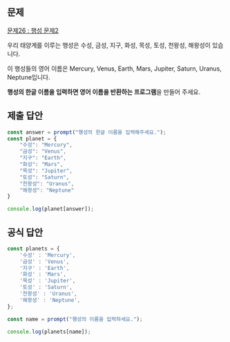 ## 문제

[문제26 : 행성 문제2](https://www.notion.so/26-2-a9ae3f90c41c4aef96af9c10f13a1d5d) 

우리 태양계를 이루는 행성은 수성, 금성, 지구, 화성, 목성, 토성, 천왕성, 해왕성이 있습니다.

이 행성들의 영어 이름은 Mercury, Venus, Earth, Mars, Jupiter, Saturn, Uranus, Neptune입니다.

**행성의 한글 이름을 입력하면 영어 이름을 반환하는 프로그램**을 만들어 주세요.

## 제출 답안

```jsx
const answer = prompt("행성의 한글 이름을 입력해주세요.");
const planet = {
	"수성": "Mercury",
	"금성": "Venus",
	"지구": "Earth",
	"화성": "Mars",
	"목성": "Jupiter",
	"토성": "Saturn",
	"천왕성": "Uranus",
	"해왕성": "Neptune"
}

console.log(planet[answer]);
```

## 공식 답안

```jsx
const planets = {
	'수성' : 'Mercury',
	'금성' : 'Venus',
	'지구' : 'Earth',
	'화성' : 'Mars',
	'목성' : 'Jupiter',
	'토성' : 'Saturn',
	'천왕성' : 'Uranus',
	'해왕성' : 'Neptune',
};

const name = prompt("행성의 이름을 입력하세요.");

console.log(planets[name]);
```